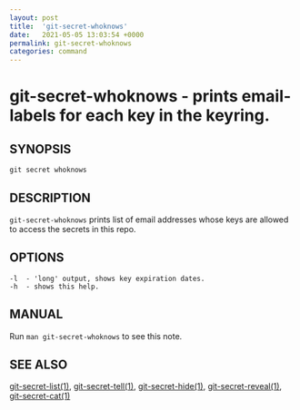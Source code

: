 ```yaml
---
layout: post
title:  'git-secret-whoknows'
date:   2021-05-05 13:03:54 +0000
permalink: git-secret-whoknows
categories: command
---
```

git-secret-whoknows - prints email-labels for each key in the keyring.
======================================================================

## SYNOPSIS

    git secret whoknows


## DESCRIPTION
`git-secret-whoknows` prints list of email addresses whose keys are allowed to access the secrets in this repo.


## OPTIONS

    -l  - 'long' output, shows key expiration dates.
    -h  - shows this help.


## MANUAL

Run `man git-secret-whoknows` to see this note.


## SEE ALSO

[git-secret-list(1)](http://git-secret.io/git-secret-list), [git-secret-tell(1)](http://git-secret.io/git-secret-tell), 
[git-secret-hide(1)](http://git-secret.io/git-secret-hide), [git-secret-reveal(1)](http://git-secret.io/git-secret-reveal), 
[git-secret-cat(1)](http://git-secret.io/git-secret-cat)
